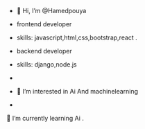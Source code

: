 - 👋 Hi, I’m @Hamedpouya
- frontend developer 
- 
  skills: javascript,html,css,bootstrap,react .
  
- backend developer 
- 
  skills: django,node.js 
- 
- 👀 I’m interested in Ai And machinelearning
- 
🌱 I’m currently learning Ai
.

<!---
Hamedpouya/Hamedpouya 
--->
